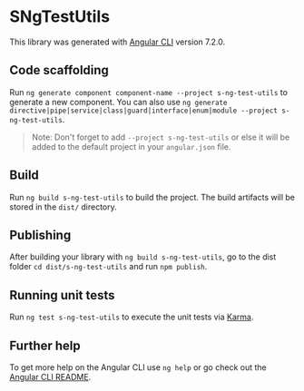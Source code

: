 # SNgTestUtils

This library was generated with [Angular CLI](https://github.com/angular/angular-cli) version 7.2.0.

## Code scaffolding

Run `ng generate component component-name --project s-ng-test-utils` to generate a new component. You can also use `ng generate directive|pipe|service|class|guard|interface|enum|module --project s-ng-test-utils`.

> Note: Don't forget to add `--project s-ng-test-utils` or else it will be added to the default project in your `angular.json` file.

## Build

Run `ng build s-ng-test-utils` to build the project. The build artifacts will be stored in the `dist/` directory.

## Publishing

After building your library with `ng build s-ng-test-utils`, go to the dist folder `cd dist/s-ng-test-utils` and run `npm publish`.

## Running unit tests

Run `ng test s-ng-test-utils` to execute the unit tests via [Karma](https://karma-runner.github.io).

## Further help

To get more help on the Angular CLI use `ng help` or go check out the [Angular CLI README](https://github.com/angular/angular-cli/blob/master/README.md).

